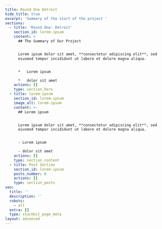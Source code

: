 ```yaml
---
title: Round One Detroit
hide_title: true
excerpt: 'Summary of the start of the project '
sections:
  - title: 'Round One: Detroit'
    section_id: lorem-ipsum
    content: >
      ## The Summary of Our Project


      Lorem ipsum dolor sit amet, **consectetur adipiscing elit**, sed do
      eiusmod tempor incididunt ut labore et dolore magna aliqua.


      *   Lorem ipsum

      *   dolor sit amet
    actions: []
    type: section_hero
  - title: lorem-ipsum
    section_id: lorem-ipsum
    image_alt: lorem-ipsum
    content: >-
      ## Lorem ipsum


      Lorem ipsum dolor sit amet, **consectetur adipiscing elit**, sed do
      eiusmod tempor incididunt ut labore et dolore magna aliqua.


      - Lorem ipsum

      - dolor sit amet
    actions: []
    type: section_content
  - title: Post Section
    section_id: lorem-ipsum
    posts_number: 0
    actions: []
    type: section_posts
seo:
  title: ''
  description: ''
  robots:
    - all
  extra: []
  type: stackbit_page_meta
layout: advanced
---
```


